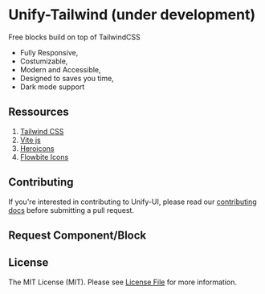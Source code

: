 # Unify-Tailwind (under development)

Free blocks build on top of TailwindCSS
- Fully Responsive, 
- Costumizable,
- Modern and Accessible, 
- Designed to saves you time, 
- Dark mode support


## Ressources

1. [Tailwind CSS](https://tailwindcss.com/)
2. [Vite js](https://vitejs.dev)
3. [Heroicons](https://heroicons.com/)
4. [Flowbite Icons](https://flowbite.com/icons/)


## Contributing

If you're interested in contributing to Unify-UI, please read our [contributing docs](CONTRIBUTING.MD) before submitting a pull request.


## Request Component/Block



## License

The MIT License (MIT). Please see [License File](LICENSE) for more information.